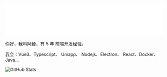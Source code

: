 <img src="./hi.svg" width="880" height="100">

你好，我叫阿臻，有 5 年 前端开发经验。

我会：Vue3、Typescript、 Uniapp、 Nodejs、Electron、 React、Docker、Java...


![GitHub Stats](https://github-readme-stats.vercel.app/api?username=chengazhen&show_icons=true&bg_color=30,7539e9,4bd87f&title_color=fff&text_color=fff&icon_color=fff&hide_border=true&count_private=true&include_all_commits=true&custom_title=%F0%9F%93%8A%20GitHub%20Statistics&card_width=880&line_height=30&border_radius=12&hide_rank=false&ring_color=fff)
